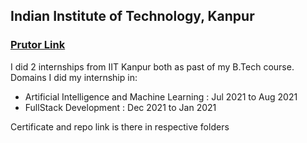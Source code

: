 <H2> Indian Institute of Technology, Kanpur </h2>

<h3><a href="prutor.ai">Prutor Link</a></h3>

I did 2 internships from IIT Kanpur both as past of my B.Tech course. 
Domains I did my internship in:
<ul>
  <li>Artificial Intelligence and Machine Learning : Jul 2021 to Aug 2021</li>
  <li>FullStack Development : Dec 2021 to Jan 2021</li>
</ul>

Certificate and repo link is there in respective folders
 
